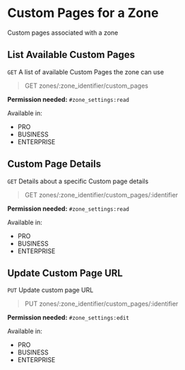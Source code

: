 # Custom Pages for a Zone

Custom pages associated with a zone

## List Available Custom Pages

`GET` A list of available Custom Pages the zone can use

> GET zones/:zone_identifier/custom_pages

**Permission needed:** `#zone_settings:read`

Available in:

* PRO
* BUSINESS
* ENTERPRISE


## Custom Page Details

`GET` Details about a specific Custom page details

> GET zones/:zone_identifier/custom_pages/:identifier

**Permission needed:** `#zone_settings:read`

Available in:

* PRO
* BUSINESS
* ENTERPRISE


## Update Custom Page URL

`PUT` Update custom page URL

> PUT zones/:zone_identifier/custom_pages/:identifier

**Permission needed:** `#zone_settings:edit`

Available in:

* PRO
* BUSINESS
* ENTERPRISE

